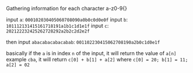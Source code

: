 Gathering information for each character a-z0-9{}

input `a`: `000102030405060708090a0b0c0d0e0f`
input `b`: `101112131415161718191a1b1c1d1e1f`
input `c`: `202122232425262728292a2b2c2d2e2f`

then input `abacabacabacabab`: `001102230415062708190a2b0c1d0e1f`

basically if the `a` is in index `n` of the input, it will return the value of `a[n]`
example `cba`, it will return `c[0] + b[1] + a[2]` where `c[0] = 20; b[1] = 11; a[2] = 02`
